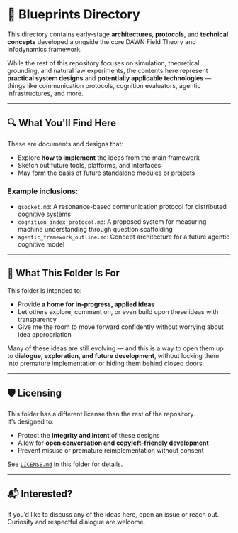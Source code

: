 # 🧠 Blueprints Directory

This directory contains early-stage **architectures**, **protocols**, and **technical concepts** developed alongside the core DAWN Field Theory and Infodynamics framework.

While the rest of this repository focuses on simulation, theoretical grounding, and natural law experiments, the contents here represent **practical system designs** and **potentially applicable technologies** — things like communication protocols, cognition evaluators, agentic infrastructures, and more.

---

## 🔍 What You'll Find Here

These are documents and designs that:
- Explore **how to implement** the ideas from the main framework
- Sketch out future tools, platforms, and interfaces
- May form the basis of future standalone modules or projects

### Example inclusions:
- `qsocket.md`: A resonance-based communication protocol for distributed cognitive systems
- `cognition_index_protocol.md`: A proposed system for measuring machine understanding through question scaffolding
- `agentic_framework_outline.md`: Concept architecture for a future agentic cognitive model

---

## 🚧 What This Folder Is For

This folder is intended to:
- Provide **a home for in-progress, applied ideas**
- Let others explore, comment on, or even build upon these ideas with transparency
- Give me the room to move forward confidently without worrying about idea appropriation

Many of these ideas are still evolving — and this is a way to open them up to **dialogue, exploration, and future development**, without locking them into premature implementation or hiding them behind closed doors.

---

## 🛡️ Licensing

This folder has a different license than the rest of the repository.  
It’s designed to:
- Protect the **integrity and intent** of these designs
- Allow for **open conversation and copyleft-friendly development**
- Prevent misuse or premature reimplementation without consent

See [`LICENSE.md`](./LICENSE.md) in this folder for details.

---

## 📬 Interested?

If you’d like to discuss any of the ideas here, open an issue or reach out.  
Curiosity and respectful dialogue are welcome.